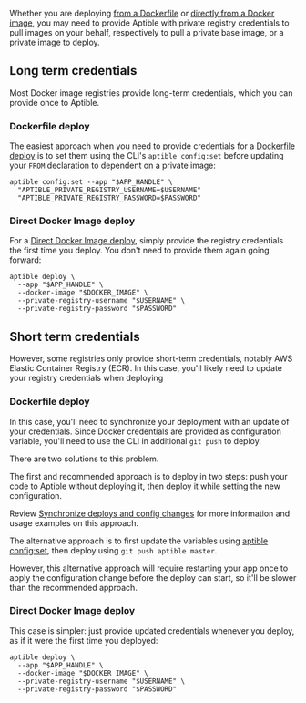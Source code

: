 Whether you are deploying [from a Dockerfile][dockerfile-build-deploy] or
[directly from a Docker image][direct-docker-image-deploy], you may need to
provide Aptible with private registry credentials to pull images on your
behalf, respectively to pull a private base image, or a private image to
deploy.


## Long term credentials

Most Docker image registries provide long-term credentials, which you can
provide once to Aptible.


### Dockerfile deploy

The easiest approach when you need to provide credentials for a [Dockerfile
deploy][dockerfile-build-deploy] is to set them using the CLI's `aptible
config:set` before updating your `FROM` declaration to dependent on a private
image:

```
aptible config:set --app "$APP_HANDLE" \
  "APTIBLE_PRIVATE_REGISTRY_USERNAME=$USERNAME"
  "APTIBLE_PRIVATE_REGISTRY_PASSWORD=$PASSWORD"
```


### Direct Docker Image deploy

For a [Direct Docker Image deploy][direct-docker-image-deploy], simply provide
the registry credentials the first time you deploy. You don't need to provide
them again going forward:

```
aptible deploy \
  --app "$APP_HANDLE" \
  --docker-image "$DOCKER_IMAGE" \
  --private-registry-username "$USERNAME" \
  --private-registry-password "$PASSWORD"
```


## Short term credentials

However, some registries only provide short-term credentials, notably AWS
Elastic Container Registry (ECR). In this case, you'll likely need to update
your registry credentials when deploying


### Dockerfile deploy

In this case, you'll need to synchronize your deployment with an update of your
credentials. Since Docker credentials are provided as configuration variable,
you'll need to use the CLI in additional `git push` to deploy.

There are two solutions to this problem.

The first and recommended approach is to deploy in two steps: push your code to
Aptible without deploying it, then deploy it while setting the new
configuration.

Review [Synchronize deploys and config changes][synchronize-config] for more
information and usage examples on this approach.

The alternative approach is to first update the variables using [aptible
config:set][config-set], then deploy using `git push aptible master`.

However, this alternative approach will require restarting your app once to
apply the configuration change before the deploy can start, so it'll be slower
than the recommended approach.


### Direct Docker Image deploy

This case is simpler: just provide updated credentials whenever you deploy, as
if it were the first time you deployed:

```
aptible deploy \
  --app "$APP_HANDLE" \
  --docker-image "$DOCKER_IMAGE" \
  --private-registry-username "$USERNAME" \
  --private-registry-password "$PASSWORD"
```

  [dockerfile-build-deploy]: /support/topics/enclave/dockerfile-build-deploy/
  [direct-docker-image-deploy]: /support/topics/enclave/direct-docker-image-deploy/
  [synchronize-config]: /support/topics/enclave/synchronize-deploys-and-config-changes
  [config-set]: /support/topics/cli/how-to-set-environment-variables
